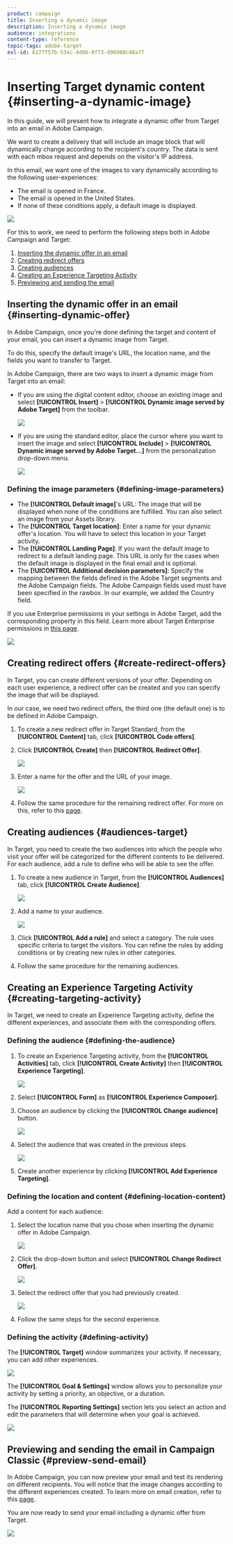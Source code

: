 ```yaml
---
product: campaign
title: Inserting a dynamic image
description: Inserting a dynamic image
audience: integrations
content-type: reference
topic-tags: adobe-target
exl-id: 6177f57b-534c-4d86-8f73-d96980c48a77
---
```

# Inserting Target dynamic content {#inserting-a-dynamic-image}

In this guide, we will present how to integrate a dynamic offer from Target into an email in Adobe Campaign.

We want to create a delivery that will include an image block that will dynamically change according to the recipient's country. The data is sent with each mbox request and depends on the visitor's IP address.

In this email, we want one of the images to vary dynamically according to the following user-experiences:

* The email is opened in France.
* The email is opened in the United States.
* If none of these conditions apply, a default image is displayed.

![](assets/target_4.png)

For this to work, we need to perform the following steps both in Adobe Campaign and Target:

1. [Inserting the dynamic offer in an email](../../integrations/using/inserting-a-dynamic-image.md#inserting-dynamic-offer)
1. [Creating redirect offers](../../integrations/using/inserting-a-dynamic-image.md#create-redirect-offers)
1. [Creating audiences](../../integrations/using/inserting-a-dynamic-image.md#audiences-target)
1. [Creating an Experience Targeting Activity](../../integrations/using/inserting-a-dynamic-image.md#creating-targeting-activity)
1. [Previewing and sending the email](../../integrations/using/inserting-a-dynamic-image.md#preview-send-email)

## Inserting the dynamic offer in an email {#inserting-dynamic-offer}

In Adobe Campaign, once you're done defining the target and content of your email, you can insert a dynamic image from Target.

To do this, specify the default image's URL, the location name, and the fields you want to transfer to Target.

In Adobe Campaign, there are two ways to insert a dynamic image from Target into an email:

* If you are using the digital content editor, choose an existing image and select **[!UICONTROL Insert]** > **[!UICONTROL Dynamic image served by Adobe Target]** from the toolbar.

   ![](assets/target_5.png)

* If you are using the standard editor, place the cursor where you want to insert the image and select **[!UICONTROL Include]** > **[!UICONTROL Dynamic image served by Adobe Target...]** from the personalization drop-down menu.

   ![](assets/target_12.png)

### Defining the image parameters {#defining-image-parameters}

* The **[!UICONTROL Default image]**'s URL: The image that will be displayed when none of the conditions are fulfilled. You can also select an image from your Assets library.
* The **[!UICONTROL Target location]**: Enter a name for your dynamic offer's location. You will have to select this location in your Target activity.
* The **[!UICONTROL Landing Page]**: If you want the default image to redirect to a default landing page. This URL is only for the cases when the default image is displayed in the final email and is optional.
* The **[!UICONTROL Additional decision parameters]**: Specify the mapping between the fields defined in the Adobe Target segments and the Adobe Campaign fields. The Adobe Campaign fields used must have been specified in the rawbox. In our example, we added the Country field.

If you use Enterprise permissions in your settings in Adobe Target, add the corresponding property in this field. Learn more about Target Enterprise permissions in [this page](https://experienceleague.adobe.com/docs/target/using/administer/manage-users/enterprise/properties-overview.html).

![](assets/target_13.png)

## Creating redirect offers {#create-redirect-offers}

In Target, you can create different versions of your offer. Depending on each user experience, a redirect offer can be created and you can specify the image that will be displayed.

In our case, we need two redirect offers, the third one (the default one) is to be defined in Adobe Campaign.

1. To create a new redirect offer in Target Standard, from the **[!UICONTROL Content]** tab, click **[!UICONTROL Code offers]**.

1. Click **[!UICONTROL Create]** then **[!UICONTROL Redirect Offer]**.

   ![](assets/target_9.png)

1. Enter a name for the offer and the URL of your image.

   ![](assets/target_6.png)

1. Follow the same procedure for the remaining redirect offer. For more on this, refer to this [page](https://experienceleague.adobe.com/docs/target/using/experiences/offers/offer-redirect.html).

## Creating audiences {#audiences-target}

In Target, you need to create the two audiences into which the people who visit your offer will be categorized for the different contents to be delivered. For each audience, add a rule to define who will be able to see the offer.

1. To create a new audience in Target, from the **[!UICONTROL Audiences]** tab, click **[!UICONTROL Create Audience]**.

   ![](assets/audiences_1.png)

1. Add a name to your audience.

   ![](assets/audiences_2.png)

1. Click **[!UICONTROL Add a rule]** and select a category. The rule uses specific criteria to target the visitors. You can refine the rules by adding conditions or by creating new rules in other categories.

1. Follow the same procedure for the remaining audiences.

## Creating an Experience Targeting Activity {#creating-targeting-activity}

In Target, we need to create an Experience Targeting activity, define the different experiences, and associate them with the corresponding offers.

### Defining the audience {#defining-the-audience}

1. To create an Experience Targeting activity, from the **[!UICONTROL Activities]** tab, click **[!UICONTROL Create Activity]** then **[!UICONTROL Experience Targeting]**.

   ![](assets/target_10.png)

1. Select **[!UICONTROL Form]** as **[!UICONTROL Experience Composer]**.

1. Choose an audience by clicking the **[!UICONTROL Change audience]** button.

   ![](assets/target_10_2.png)

1. Select the audience that was created in the previous steps.

   ![](assets/target_10_3.png)

1. Create another experience by clicking **[!UICONTROL Add Experience Targeting]**.

### Defining the location and content {#defining-location-content}

Add a content for each audience:

1. Select the location name that you chose when inserting the dynamic offer in Adobe Campaign.

   ![](assets/target_15.png)

1. Click the drop-down button and select **[!UICONTROL Change Redirect Offer]**.

   ![](assets/target_content.png)

1. Select the redirect offer that you had previously created.

   ![](assets/target_content_2.png)

1. Follow the same steps for the second experience.

### Defining the activity {#defining-activity}

The **[!UICONTROL Target]** window summarizes your activity. If necessary, you can add other experiences.

   ![](assets/target_experience.png)

The **[!UICONTROL Goal & Settings]** window allows you to personalize your activity by setting a priority, an objective, or a duration.

The **[!UICONTROL Reporting Settings]** section lets you select an action and edit the parameters that will determine when your goal is achieved.

   ![](assets/target_experience_2.png)

## Previewing and sending the email in Campaign Classic {#preview-send-email}

In Adobe Campaign, you can now preview your email and test its rendering on different recipients. You will notice that the image changes according to the different experiences created. To learn more on email creation, refer to this [page](../../../v7/delivery/using/defining-the-email-content.md).

You are now ready to send your email including a dynamic offer from Target.

   ![](assets/target_20.png)
